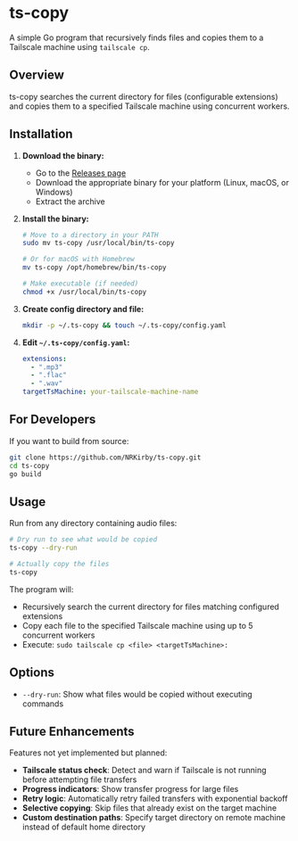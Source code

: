 # ts-copy

A simple Go program that recursively finds files and copies them to a Tailscale machine using `tailscale cp`.

## Overview

ts-copy searches the current directory for files (configurable extensions) and copies them to a specified Tailscale machine using concurrent workers.

## Installation

1. **Download the binary:**

   - Go to the [Releases page](https://github.com/NRKirby/ts-copy/releases)
   - Download the appropriate binary for your platform (Linux, macOS, or Windows)
   - Extract the archive

2. **Install the binary:**

   ```bash
   # Move to a directory in your PATH
   sudo mv ts-copy /usr/local/bin/ts-copy

   # Or for macOS with Homebrew
   mv ts-copy /opt/homebrew/bin/ts-copy

   # Make executable (if needed)
   chmod +x /usr/local/bin/ts-copy
   ```

3. **Create config directory and file:**

   ```bash
   mkdir -p ~/.ts-copy && touch ~/.ts-copy/config.yaml
   ```

4. **Edit `~/.ts-copy/config.yaml`:**
   ```yaml
   extensions:
     - ".mp3"
     - ".flac"
     - ".wav"
   targetTsMachine: your-tailscale-machine-name
   ```

## For Developers

If you want to build from source:

```bash
git clone https://github.com/NRKirby/ts-copy.git
cd ts-copy
go build
```

## Usage

Run from any directory containing audio files:

```bash
# Dry run to see what would be copied
ts-copy --dry-run

# Actually copy the files
ts-copy
```

The program will:

- Recursively search the current directory for files matching configured extensions
- Copy each file to the specified Tailscale machine using up to 5 concurrent workers
- Execute: `sudo tailscale cp <file> <targetTsMachine>:`

## Options

- `--dry-run`: Show what files would be copied without executing commands

## Future Enhancements

Features not yet implemented but planned:

- **Tailscale status check**: Detect and warn if Tailscale is not running before attempting file transfers
- **Progress indicators**: Show transfer progress for large files
- **Retry logic**: Automatically retry failed transfers with exponential backoff
- **Selective copying**: Skip files that already exist on the target machine
- **Custom destination paths**: Specify target directory on remote machine instead of default home directory
